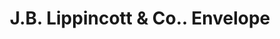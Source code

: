 ---
doi: 10.7916/D8HX2QSR
date_other: unknown
date_other_textual: unknown
form: printed ephemera
genre:
- Envelopes
name:
- J.B. Lippincott & Co.
object_in_context_url: https://biggert.cul.columbia.edu/items/view/ave_biggert_01415
subject_hierarchical_geographic:
- Philadelphia, Pennsylvania, United States
subject_name:
- J.B. Lippincott & Co.
title: J.B. Lippincott & Co.. Envelope
sort_title: J.B. Lippincott & Co.. Envelope
call_number: ave_biggert_01415
coordinates:
- 40.00944444444445,-75.13333333333334
pid: ave_biggert_01415
identifiers: ave_biggert_01415
permalink: /biggert/ave_biggert_01415/
layout: iiif-image-page
---